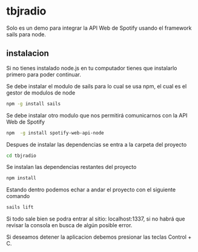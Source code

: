 tbjradio
================== 

Solo es un demo para integrar la API Web de Spotify usando el framework sails para node. 

## instalacion

Si no tienes instalado node.js en tu computador tienes que instalarlo primero para poder continuar.

Se debe instalar el modulo de sails para lo cual se usa npm, el cual es el gestor de modulos de node
``` bash
npm -g install sails
```

Se debe instalar otro modulo que nos permitirá comunicarnos con la API Web de Spotify
``` bash
npm  -g install spotify-web-api-node
```

Despues de instalar las dependencias se entra a la carpeta del proyecto
``` bash
cd tbjradio
```

Se instalan las dependencias restantes del proyecto
``` bash
npm install
```

Estando dentro podemos echar a andar el proyecto con el siguiente comando
``` bash
sails lift
```

Si todo sale bien se podra entrar al sitio: localhost:1337, si no habrá que revisar la consola en busca de algún posible
error.

Si deseamos detener la aplicacion debemos presionar las teclas Control + C.
